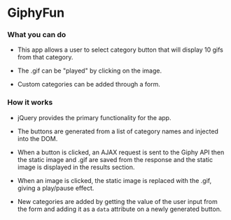 # GiphyFun

### What you can do

- This app allows a user to select category button that will display 10 gifs from that category.

- The .gif can be "played" by clicking on the image.

- Custom categories can be added through a form.

### How it works

- jQuery provides the primary functionality for the app.

- The buttons are generated from a list of category names and injected into the DOM.

- When a button is clicked, an AJAX request is sent to the Giphy API then the static image and .gif are saved from the response and the static image is displayed in the results section.

- When an image is clicked, the static image is replaced with the .gif, giving a play/pause effect.

- New categories are added by getting the value of the user input from the form and adding it as a `data` attribute on a newly generated button.